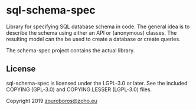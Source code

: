 sql-schema-spec
===============
Library for specifying SQL database schema in code. The general idea is to
describe the schema using either an API or (anonymous) classes. The resulting
model can the be used to create a database or create queries.

The schema-spec project contains the actual library.

License
-------
sql-schema-spec is licensed under the LGPL-3.0 or later. See the included
COPYING (GPL-3.0) and COPYING.LESSER (LGPL-3.0) files.

Copyright 2019 zouroboros@zoho.eu
